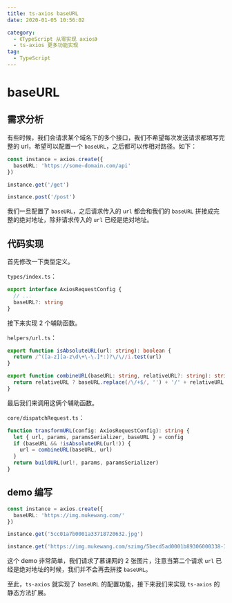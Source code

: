 ```yaml
---
title: ts-axios baseURL
date: 2020-01-05 10:56:02

category:
  - 《TypeScript 从零实现 axios》
  - ts-axios 更多功能实现
tag:
  - TypeScript
---
```

# baseURL

## 需求分析

有些时候，我们会请求某个域名下的多个接口，我们不希望每次发送请求都填写完整的 url，希望可以配置一个 `baseURL`，之后都可以传相对路径。如下：

```typescript
const instance = axios.create({
  baseURL: 'https://some-domain.com/api'
})

instance.get('/get')

instance.post('/post')
```

我们一旦配置了 `baseURL`，之后请求传入的 `url` 都会和我们的 `baseURL` 拼接成完整的绝对地址，除非请求传入的 `url` 已经是绝对地址。

## 代码实现

首先修改一下类型定义。

`types/index.ts`：

```typescript
export interface AxiosRequestConfig {
  // ...
  baseURL?: string
}
```

接下来实现 2 个辅助函数。

`helpers/url.ts`：

```typescript
export function isAbsoluteURL(url: string): boolean {
  return /^([a-z][a-z\d\+\-\.]*:)?\/\//i.test(url)
}

export function combineURL(baseURL: string, relativeURL?: string): string {
  return relativeURL ? baseURL.replace(/\/+$/, '') + '/' + relativeURL.replace(/^\/+/, '') : baseURL
}
```

最后我们来调用这俩个辅助函数。

`core/dispatchRequest.ts`：

```typescript
function transformURL(config: AxiosRequestConfig): string {
  let { url, params, paramsSerializer, baseURL } = config
  if (baseURL && !isAbsoluteURL(url!)) {
    url = combineURL(baseURL, url)
  }
  return buildURL(url!, params, paramsSerializer)
}
```

## demo 编写

```typescript
const instance = axios.create({
  baseURL: 'https://img.mukewang.com/'
})

instance.get('5cc01a7b0001a33718720632.jpg')

instance.get('https://img.mukewang.com/szimg/5becd5ad0001b89306000338-360-202.jpg')
```

这个 demo 非常简单，我们请求了慕课网的 2 张图片，注意当第二个请求 `url` 已经是绝对地址的时候，我们并不会再去拼接 `baseURL`。

至此，`ts-axios` 就实现了 `baseURL` 的配置功能，接下来我们来实现 `ts-axios` 的静态方法扩展。
